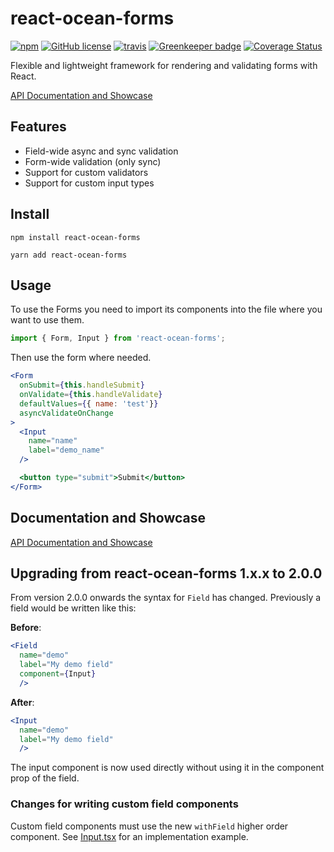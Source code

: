 # react-ocean-forms
[![npm](https://img.shields.io/npm/v/react-ocean-forms.svg)](https://www.npmjs.com/package/react-ocean-forms)
[![GitHub license](https://img.shields.io/github/license/environment-agency-austria/react-ocean-forms.svg)](https://github.com/environment-agency-austria/react-ocean-forms/blob/master/LICENSE)
[![travis](https://travis-ci.com/environment-agency-austria/react-ocean-forms.svg?branch=master)](https://travis-ci.com/environment-agency-austria/react-ocean-forms) [![Greenkeeper badge](https://badges.greenkeeper.io/environment-agency-austria/react-ocean-forms.svg)](https://greenkeeper.io/)
[![Coverage Status](https://coveralls.io/repos/github/environment-agency-austria/react-ocean-forms/badge.svg?branch=master)](https://coveralls.io/github/environment-agency-austria/react-ocean-forms?branch=master)

Flexible and lightweight framework for rendering and validating forms with React.

[API Documentation and Showcase](https://environment-agency-austria.github.io/forms-showcase/#/)

## Features
* Field-wide async and sync validation
* Form-wide validation (only sync)
* Support for custom validators
* Support for custom input types

## Install

```npm install react-ocean-forms```

```yarn add react-ocean-forms```

## Usage
To use the Forms you need to import its components into the file where you want to use them.

```js
import { Form, Input } from 'react-ocean-forms';
```

Then use the form where needed.

```jsx
<Form
  onSubmit={this.handleSubmit}
  onValidate={this.handleValidate}
  defaultValues={{ name: 'test'}}
  asyncValidateOnChange
>
  <Input
    name="name"
    label="demo_name"
  />

  <button type="submit">Submit</button>
</Form>
```

## Documentation and Showcase
[API Documentation and Showcase](https://environment-agency-austria.github.io/forms-showcase/#/)

## Upgrading from react-ocean-forms 1.x.x to 2.0.0
From version 2.0.0 onwards the syntax for `Field` has changed. Previously a field would be written like this:

**Before**:
```jsx
<Field
  name="demo"
  label="My demo field"
  component={Input}
  />
```

**After**:
```jsx
<Input
  name="demo"
  label="My demo field"
  />
```

The input component is now used directly without using it in the component prop of the field.

### Changes for writing custom field components
Custom field components must use the new `withField` higher order component. See [Input.tsx](./src/components/Input/Input.tsx) for an implementation example.
